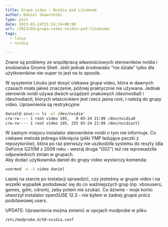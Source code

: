 ```yaml
---
title: Grupa video – Nvidia pod Linuksem
author: Daniel Skowroński
type: post
date: 2013-03-24T21:24:14+00:00
url: /2013/03/grupa-video-nvidia-pod-linuksem/
tags:
  - linux
  - nvidia

---
```

Znane są problemy ze współpracą własnościowych sterowników nvidia i środowiska Gnome Shell. Jeśli jednak środowisko "nie działa" tylko dla użytkowników nie-super to jest na to sposób.  
<!--break-->

  
  
W sysytemie Linuks jest dosyć ciekawa grupa <strng>video</strong>, która w dawnych czasach miała jakieś znaczenie, później praktycznie nie używana. Jednak sterownik nvidii używa dwóch urządzeń znakowych /dev/nvidia0 i /dev/nvdiactl, których właścicielem jest rzecz jasna root, i należą do grupy video. Uprawnienia są restrykcyjne:

```bash
daniel@ asus:~> ls -al /dev/nvidia*
crw-rw---- 1 root video 195,   0 03-24 21:09 /dev/nvidia0
crw-rw---- 1 root video 195, 255 03-24 21:09 /dev/nvidiactl

```


W żadnym miejscu instalator sterowników nvidii o tym nie informuje. Co ciekawe metoda jednego kliknięcia (pliki YMP ładujące paczki z repozytoriów), która po raz pierwszy nie uszkodziła systemu do reszty (dla GeForce G210M z 2009 roku - wesraj druga "G02") też nie wprowadziła odpowiednich zmian w grupach.  
Aby dodać użytkownika daniel do grupy video wystarczy komenda:

```bash
usermod -a -G video daniel

```


Lepiej na starcie po instalacji sprawdzić, czy jesteśmy w grupie video i na wszelki wypadek pododawać się do co ważniejszych grup (np. vboxusers, games, gdm, cdrom), zeby potem nie szukać. Co dziwne - moje konto utworzył instalator openSUSE 12.3 - nie byłem w żadnej grupie prócz podstawowej users.  
  
UPDATE: Uprawnienia można zmienić w opcjach modprobe w pliku

```bash
/etc/modprobe.d/50-nvidia.conf
```
